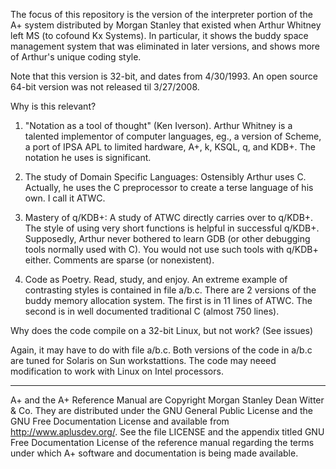 The focus of this repository is the version of the interpreter
portion of the A+ system distributed by Morgan Stanley that
existed when Arthur Whitney left MS (to cofound Kx Systems).
In particular, it shows the buddy space management system that
was eliminated in later versions, and shows more of Arthur's
unique coding style.

Note that this version is 32-bit, and dates from 4/30/1993.
An open source 64-bit version was not released til 3/27/2008.

Why is this relevant?

1) "Notation as a tool of thought" (Ken Iverson).
Arthur Whitney is a talented implementor of computer languages, eg.,
a version of Scheme, a port of IPSA APL to limited hardware, A+,
k, KSQL, q, and KDB+.  The notation he uses is significant.

2) The study of Domain Specific Languages:  Ostensibly Arthur uses C.
Actually, he uses the C preprocessor to create a terse language of his
own.  I call it ATWC.

3) Mastery of q/KDB+:  A study of ATWC directly carries over to q/KDB+.
The style of using very short functions is helpful in successful q/KDB+.
Supposedly, Arthur never bothered to learn GDB (or other debugging tools
normally used with C).  You would not use such tools with q/KDB+ either.
Comments are sparse (or nonexistent).

4) Code as Poetry.  Read, study, and enjoy.
An extreme example of contrasting styles is contained in file a/b.c.
There are 2 versions of the buddy memory allocation system.  The first
is in 11 lines of ATWC.  The second is in well documented traditional
C (almost 750 lines).

Why does the code compile on a 32-bit Linux, but not work? (See issues)

Again, it may have to do with file a/b.c.  Both versions of the code in
a/b.c are tuned for Solaris on Sun workstattions. The code may
neeed modification to work with Linux on Intel processors.

-------------------------------------------------------------------------

A+ and the A+ Reference Manual are Copyright Morgan Stanley Dean Witter &
Co.  They are distributed under the GNU General Public License and the GNU
Free Documentation License and available from http://www.aplusdev.org/.
See the file LICENSE and the appendix titled GNU Free Documentation
License of the reference manual regarding the terms under which A+
software and documentation is being made available.

